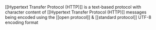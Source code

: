 [[Hypertext Transfer Protocol (HTTP)]] is a text-based protocol with character content of [[Hypertext Transfer Protocol (HTTP)]] messages being encoded using the [[open protocol]] & [[standard protocol]] UTF-8 encoding format